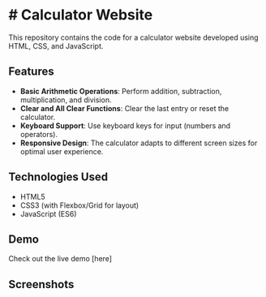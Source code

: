# # Calculator Website

This repository contains the code for a calculator website developed using HTML, CSS, and JavaScript.

## Features

- **Basic Arithmetic Operations**: Perform addition, subtraction, multiplication, and division.
- **Clear and All Clear Functions**: Clear the last entry or reset the calculator.
- **Keyboard Support**: Use keyboard keys for input (numbers and operators).
- **Responsive Design**: The calculator adapts to different screen sizes for optimal user experience.

## Technologies Used

- HTML5
- CSS3 (with Flexbox/Grid for layout)
- JavaScript (ES6)

## Demo

Check out the live demo [here] 

## Screenshots
